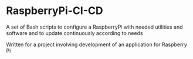 # RaspberryPi-CI-CD
A set of Bash scripts to configure a RaspberryPi with needed utilities and software and to update continuously according to needs

Written for a project involving development of an application for Raspberry Pi
